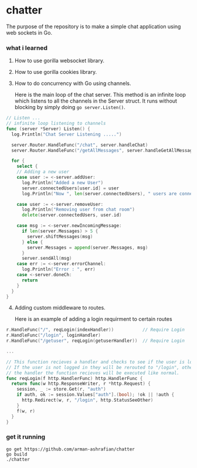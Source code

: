 # chatter

The purpose of the repository is to make a simple chat application using web sockets in Go.

### what i learned
1. How to use gorilla websocket library.

2. How to use gorilla cookies library.

3. How to do concurrency with Go using channels.

   Here is the main loop of the chat server. This method is an infinite loop which listens to all the channels in the Server struct.
   It runs without blocking by simply doing ```go server.Listen()```. 
   
  ```go
  // Listen ...
  // infinite loop listening to channels
  func (server *Server) Listen() {
    log.Println("Chat Server Listening .....")

    server.Router.HandleFunc("/chat", server.handleChat)
    server.Router.HandleFunc("/getAllMessages", server.handleGetAllMessages)

    for {
      select {
      // Adding a new user
      case user := <-server.addUser:
        log.Println("Added a new User")
        server.connectedUsers[user.id] = user
        log.Println("Now ", len(server.connectedUsers), " users are connected to chat room")

      case user := <-server.removeUser:
        log.Println("Removing user from chat room")
        delete(server.connectedUsers, user.id)

      case msg := <-server.newIncomingMessage:
        if len(server.Messages) > 5 {
          server.shiftMessages(msg)
        } else {
          server.Messages = append(server.Messages, msg)
        }
        server.sendAll(msg)
      case err := <-server.errorChannel:
        log.Println("Error : ", err)
      case <-server.doneCh:
        return
      }
    }
  }
  
  ```

4. Adding custom middleware to routes.

   Here is an example of adding a login requirment to certain routes

  
  ```go
  r.HandleFunc("/", reqLogin(indexHandler))           // Require Login
  r.HandleFunc("/login", loginHandler)
  r.HandleFunc("/getuser", reqLogin(getuserHandler))  // Require Login
  
  ...
  
  // This function recieves a handler and checks to see if the user is logged in.
  // If the user is not logged in they will be rerouted to "/login", otherwise
  // the handler the function recieves will be executed like normal. 
  func reqLogin(f http.HandlerFunc) http.HandlerFunc {
    return func(w http.ResponseWriter, r *http.Request) {
      session, _ := store.Get(r, "auth")
      if auth, ok := session.Values["auth"].(bool); !ok || !auth {
        http.Redirect(w, r, "/login", http.StatusSeeOther)
      }
      f(w, r)
    }
  }
  ```

### get it running

```
go get https://github.com/arman-ashrafian/chatter
go build
./chatter
```

